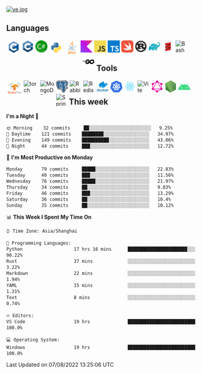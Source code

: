 [![ye.jpg](https://i.postimg.cc/qMJ4T6Xc/ye.jpg)](https://postimg.cc/8s0qd5Ys)

<!--
**AXEwiges/AXEwiges** is a ✨ _special_ ✨ repository because its `README.md` (this file) appears on your GitHub profile.

Here are some ideas to get you started:

- 🔭 I’m currently working on ...
- 🌱 I’m currently learning ...
- 👯 I’m looking to collaborate on ...
- 🤔 I’m looking for help with ...
- 💬 Ask me about ...
- 📫 How to reach me: ...
- 😄 Pronouns: ...
- ⚡ Fun fact: ...
-->
## Languages


<img align="left" alt="C" height="35" width="35" style="margin:2px;"  src="https://raw.githubusercontent.com/github/explore/f3e22f0dca2be955676bc70d6214b95b13354ee8/topics/c/c.png"/>
<img align="left" alt="C++" height="32" width="32" style="margin:2px;"  src="https://raw.githubusercontent.com/github/explore/180320cffc25f4ed1bbdfd33d4db3a66eeeeb358/topics/cpp/cpp.png"/>
<img align="left" alt="C#" height="32" width="32" style="margin:2px;"  src="https://raw.githubusercontent.com/github/explore/80688e429a7d4ef2fca1e82350fe8e3517d3494d/topics/csharp/csharp.png"/>
<img align="left" alt="Python" height="38" width="38" style="margin:2px;"  src="https://raw.githubusercontent.com/github/explore/80688e429a7d4ef2fca1e82350fe8e3517d3494d/topics/python/python.png"/>
<img align="left" alt="Java" height="38" width="38" style="margin:2px;"  src="https://raw.githubusercontent.com/github/explore/5b3600551e122a3277c2c5368af2ad5725ffa9a1/topics/java/java.png"/>
<img align="left" alt="Kotlin" height="32" width="32" style="margin:2px;"  src="https://raw.githubusercontent.com/github/explore/4479d2a2c854198cb00160f8593519c14dc3b905/topics/kotlin/kotlin.png"/>
<img align="left" alt="JS" height="32" width="32" style="margin:2px;"  src="https://raw.githubusercontent.com/github/explore/80688e429a7d4ef2fca1e82350fe8e3517d3494d/topics/javascript/javascript.png"/>
<img align="left" alt="TS" height="32" width="32" style="margin:2px;"  src="https://raw.githubusercontent.com/github/explore/80688e429a7d4ef2fca1e82350fe8e3517d3494d/topics/typescript/typescript.png"/>
<img align="left" alt="Swift" height="32" width="32" style="margin:2px;"  src="https://raw.githubusercontent.com/github/explore/80688e429a7d4ef2fca1e82350fe8e3517d3494d/topics/swift/swift.png"/>
<img align="left" alt="Rust" height="32" width="32" style="margin:2px;"  src="https://raw.githubusercontent.com/github/explore/80688e429a7d4ef2fca1e82350fe8e3517d3494d/topics/rust/rust.png"/>
<img align="left" alt="Gradle" height="32" width="32" style="margin:2px;"  src="https://raw.githubusercontent.com/github/explore/59009b1589a883459c0ae19044e3e7e3ec0c4e0a/topics/gradle/gradle.png"/>
<img align="left" alt="Scala" height="32" width="32" style="margin:2px;"  src="https://raw.githubusercontent.com/github/explore/80688e429a7d4ef2fca1e82350fe8e3517d3494d/topics/scala/scala.png"/>
<img align="left" alt="Bash" height="32" width="29" style="margin:2px;" src="https://upload.wikimedia.org/wikipedia/commons/thumb/2/20/Bash_Logo_black_and_white_icon_only.svg/672px-Bash_Logo_black_and_white_icon_only.svg.png"/>
<img align="left" alt="Golang" height="40" width="40" style="margin:2px;" src="https://raw.githubusercontent.com/github/explore/80688e429a7d4ef2fca1e82350fe8e3517d3494d/topics/go/go.png"/>
<br />
<br />

## Tools


<img align="left" alt="tf" height="40" width="40" style="margin:2px;"  src="https://raw.githubusercontent.com/github/explore/80688e429a7d4ef2fca1e82350fe8e3517d3494d/topics/tensorflow/tensorflow.png"/>
<img align="left" alt="torch" height="40" width="40" style="margin:2px;"  src="https://pytorch.org/tutorials/_static/img/thumbnails/cropped/60-min-blitz.png"/>
<img align="left" alt="MongoDB" height="38" width="38" style="margin:2px;"  src="https://cdn.worldvectorlogo.com/logos/mongodb-icon-1.svg"/>
<img align="left" alt="PostgreSQL" height="32" width="32" style="margin:2px;"  src="https://raw.githubusercontent.com/github/explore/80688e429a7d4ef2fca1e82350fe8e3517d3494d/topics/postgresql/postgresql.png"/>
<img align="left" alt="RabbitMQ" height="32" width="32" style="margin:2px;"  src="https://store-images.s-microsoft.com/image/apps.15844.15e577f6-b965-4785-901c-21cf85aa310a.cfc98497-ef36-4848-8d2c-73d84c33e671.16346933-d54c-4714-b406-61eb0d20857d"/>
<img align="left" alt="Redis" height="32" width="32" style="margin:2px;"  src="https://dashboard.snapcraft.io/site_media/appmedia/2020/08/1529926.png"/>
<img align="left" alt="Docker" height="32" width="32" style="margin:2px;"  src="https://raw.githubusercontent.com/github/explore/80688e429a7d4ef2fca1e82350fe8e3517d3494d/topics/docker/docker.png"/>
<img align="left" alt="K8S" height="32" width="32" style="margin:2px;"  src="https://raw.githubusercontent.com/github/explore/01ea2a586e5da744792d0ccfce2f68b861f29301/topics/kubernetes/kubernetes.png"/>
<img align="left" alt="React" height="32" width="32" style="margin:2px;"  src="https://raw.githubusercontent.com/github/explore/80688e429a7d4ef2fca1e82350fe8e3517d3494d/topics/react/react.png"/>
<img align="left" alt="Vite" height="32" width="32" style="margin:2px;"  src="https://camo.githubusercontent.com/61e102d7c605ff91efedb9d7e47c1c4a07cef59d3e1da202fd74f4772122ca4e/68747470733a2f2f766974656a732e6465762f6c6f676f2e737667"/>
<img align="left" alt="GQL" height="32" width="32" style="margin:2px;"  src="https://raw.githubusercontent.com/github/explore/5c058a388828bb5fde0bcafd4bc867b5bb3f26f3/topics/graphql/graphql.png"/>
<img align="left" alt="Node" height="32" width="32" style="margin:2px;"  src="https://raw.githubusercontent.com/github/explore/80688e429a7d4ef2fca1e82350fe8e3517d3494d/topics/nodejs/nodejs.png"/>
<img align="left" alt="Android" height="32" width="32" style="margin:2px;"  src="https://raw.githubusercontent.com/github/explore/8baf984947f4d9c32006bd03fa4c51ff91aadf8d/topics/android/android.png"/>
<img align="left" alt="Spring" height="32" width="32" style="margin:2px;"  src="https://pivotal.gallerycdn.vsassets.io/extensions/pivotal/vscode-spring-boot/1.36.0/1655508527662/Microsoft.VisualStudio.Services.Icons.Default"/>

<br />

## This week

<!--START_SECTION:waka-->
**I'm a Night 🦉** 

```text
🌞 Morning    32 commits     ██░░░░░░░░░░░░░░░░░░░░░░░   9.25% 
🌆 Daytime    121 commits    ████████░░░░░░░░░░░░░░░░░   34.97% 
🌃 Evening    149 commits    ██████████░░░░░░░░░░░░░░░   43.06% 
🌙 Night      44 commits     ███░░░░░░░░░░░░░░░░░░░░░░   12.72%

```
📅 **I'm Most Productive on Monday** 

```text
Monday       79 commits     █████░░░░░░░░░░░░░░░░░░░░   22.83% 
Tuesday      40 commits     ███░░░░░░░░░░░░░░░░░░░░░░   11.56% 
Wednesday    76 commits     █████░░░░░░░░░░░░░░░░░░░░   21.97% 
Thursday     34 commits     ██░░░░░░░░░░░░░░░░░░░░░░░   9.83% 
Friday       46 commits     ███░░░░░░░░░░░░░░░░░░░░░░   13.29% 
Saturday     36 commits     ██░░░░░░░░░░░░░░░░░░░░░░░   10.4% 
Sunday       35 commits     ██░░░░░░░░░░░░░░░░░░░░░░░   10.12%

```


📊 **This Week I Spent My Time On** 

```text
⌚︎ Time Zone: Asia/Shanghai

💬 Programming Languages: 
Python                   17 hrs 16 mins      ██████████████████████░░░   90.22% 
Rust                     37 mins             ░░░░░░░░░░░░░░░░░░░░░░░░░   3.22% 
Markdown                 22 mins             ░░░░░░░░░░░░░░░░░░░░░░░░░   1.94% 
YAML                     15 mins             ░░░░░░░░░░░░░░░░░░░░░░░░░   1.31% 
Text                     8 mins              ░░░░░░░░░░░░░░░░░░░░░░░░░   0.74%

🔥 Editors: 
VS Code                  19 hrs              █████████████████████████   100.0%

💻 Operating System: 
Windows                  19 hrs              █████████████████████████   100.0%

```


 Last Updated on 07/08/2022 13:25:06 UTC
<!--END_SECTION:waka-->
